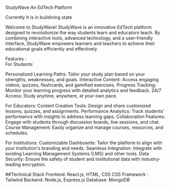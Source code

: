 StudyWave An EdTech Platform

Currently It is in buildining state

Welcome to StudyWave!
StudyWave is an innovative EdTech platform designed to revolutionize the way students learn and educators teach. By combining interactive tools, advanced technology, and a user-friendly interface, StudyWave empowers learners and teachers to achieve their educational goals efficiently and effectively.

Features :                                                                                                                                                              
For Students:

Personalized Learning Paths: Tailor your study plan based on your strengths, weaknesses, and goals.
Interactive Content: Access engaging videos, quizzes, flashcards, and gamified exercises.
Progress Tracking: Monitor your learning progress with detailed analytics and feedback.
24/7 Access: Study anytime, anywhere, at your own pace.

For Educators:
Content Creation Tools: Design and share customized lessons, quizzes, and assignments.
Performance Analytics: Track students' performance with insights to address learning gaps.
Collaboration Features: Engage with students through discussion boards, live sessions, and chat.
Course Management: Easily organize and manage courses, resources, and schedules.

For Institutions:
Customizable Dashboards: Tailor the platform to align with your institution's branding and needs.
Seamless Integration: Integrate with existing Learning Management Systems (LMS) and other tools.
Data Security: Ensure the safety of student and institutional data with industry-leading encryption.

##Technical Stack
Frontend: React.js, HTML, CSS
CSS Framework : Tailwind
Backend: Node.js, Express.js
Database: MongoDB

